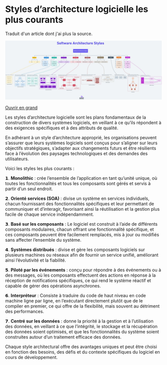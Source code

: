 # Styles d’architecture logicielle les plus courants

Traduit d'un article dont j'ai plus la source.

![](images/achitectures.jpeg)

[Ouvrir en grand](https://media.licdn.com/dms/image/D4D22AQEQLjIOn_3ncA/feedshare-shrink_2048_1536/0/1696756659934?e=1700697600&v=beta&t=oQg_GqhANK2vdnQ6GOuFpkG1mRUT76gQtoGlnPIDNQE)

Les styles d’architecture logicielle sont les plans fondamentaux de la construction de divers systèmes logiciels, en veillant à ce qu’ils répondent à des exigences spécifiques et à des attributs de qualité.

En adhérant à un style d’architecture approprié, les organisations peuvent s’assurer que leurs systèmes logiciels sont conçus pour s’aligner sur leurs objectifs stratégiques, s’adapter aux changements futurs et être résilients face à l’évolution des paysages technologiques et des demandes des utilisateurs.

Voici les styles les plus courants :

𝟭. **Monolithic** : crée l’ensemble de l’application en tant qu’unité unique, où toutes les fonctionnalités et tous les composants sont gérés et servis à partir d’un seul endroit.

𝟮. **Orienté services (SOA)** : divise un système en services individuels, chacun fournissant des fonctionnalités spécifiques et leur permettant de communiquer et d’interagir, favorisant ainsi la réutilisation et la gestion plus facile de chaque service indépendamment.

𝟯. **Basé sur les composants** : Le logiciel est construit à l’aide de différents composants modulaires, chacun offrant une fonctionnalité spécifique, et ces composants peuvent être facilement remplacés, mis à jour ou modifiés sans affecter l’ensemble du système.

𝟰. **Systèmes distribués** : divise et gère les composants logiciels sur plusieurs machines ou réseaux afin de fournir un service unifié, améliorant ainsi l’évolutivité et la fiabilité.

𝟱. **Piloté par les événements** : conçu pour répondre à des événements ou à des messages, où les composants effectuent des actions en réponse à la réception de notifications spécifiques, ce qui rend le système réactif et capable de gérer des opérations asynchrones.

𝟲. **Interpréteur** : Consiste à traduire du code de haut niveau en code machine ligne par ligne, en l’exécutant directement plutôt que de le compiler en premier, ce qui offre de la flexibilité, mais souvent au détriment des performances.

𝟳. **Centré sur les données** : donne la priorité à la gestion et à l’utilisation des données, en veillant à ce que l’intégrité, le stockage et la récupération des données soient optimisés, et que les fonctionnalités du système soient construites autour d’un traitement efficace des données.

Chaque style architectural offre des avantages uniques et peut être choisi en fonction des besoins, des défis et du contexte spécifiques du logiciel en cours de développement.

 